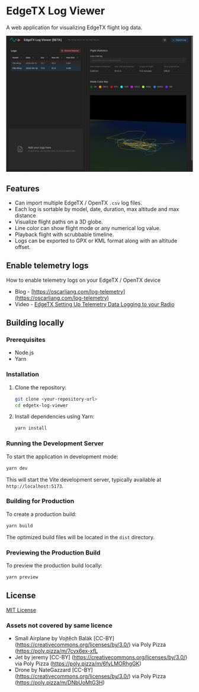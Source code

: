 # EdgeTX Log Viewer

A web application for visualizing EdgeTX flight log data.

![Screenshot of the UI](screenshot.png)

## Features

*   Can import multiple EdgeTX / OpenTX `.csv` log files.
*   Each log is sortable by model, date, duration, max altitude and max distance
*   Visualize flight paths on a 3D globe.
*   Line color can show flight mode or any numerical log value.
*   Playback flight with scrubbable timeline.
*   Logs can be exported to GPX or KML format along with an altitude offset.

## Enable telemetry logs

How to enable telemetry logs on your EdgeTX / OpenTX device

* Blog - [https://oscarliang.com/log-telemetry](https://oscarliang.com/log-telemetry)
* Video - [EdgeTX Setting Up Telemetry Data Logging to your Radio](https://youtu.be/SsbnONkErbc?t=68)

## Building locally

### Prerequisites

*   Node.js
*   Yarn

### Installation

1.  Clone the repository:
    ```bash
    git clone <your-repository-url>
    cd edgetx-log-viewer
    ```
2.  Install dependencies using Yarn:
    ```bash
    yarn install
    ```

### Running the Development Server

To start the application in development mode:

```bash
yarn dev
```

This will start the Vite development server, typically available at `http://localhost:5173`.

### Building for Production

To create a production build:

```bash
yarn build
```

The optimized build files will be located in the `dist` directory.

### Previewing the Production Build

To preview the production build locally:

```bash
yarn preview
```

## License

[MIT License](./LICENSE)

### Assets not covered by same licence
- Small Airplane by Vojtěch Balák [CC-BY] (https://creativecommons.org/licenses/by/3.0/) via Poly Pizza (https://poly.pizza/m/7cvx6ex-xfL
- Jet by jeremy [CC-BY] (https://creativecommons.org/licenses/by/3.0/) via Poly Pizza (https://poly.pizza/m/6fyLMORhgGK)
- Drone by NateGazzard [CC-BY] (https://creativecommons.org/licenses/by/3.0/) via Poly Pizza (https://poly.pizza/m/DNbUoMtG3H)